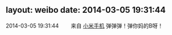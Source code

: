 layout: weibo
date: 2014-03-05 19:31:44
---
2014-03-05 19:31:44  &nbsp;&nbsp;&nbsp;&nbsp;&nbsp;&nbsp; 来自 <a href="http://app.weibo.com/t/feed/22zMnn" rel="nofollow">小米手机</a>
弹弹弹！弹你妈的B呀！ ​​​
